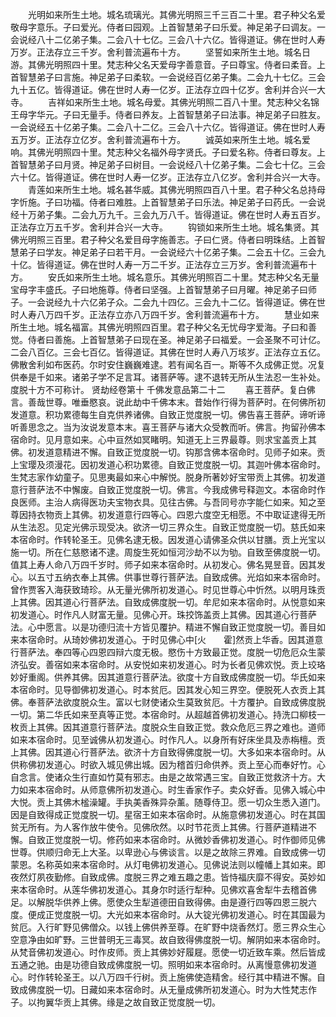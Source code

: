 <!-- { "loadSidebar": true } -->
　　光明如来所生土地。城名琉璃光。其佛光明照三千三百二十里。君子种父名爱敬母字意乐。子曰爱光。侍者曰园观。上首智慧弟子曰乐爱。神足弟子曰调友。一会说经八十二亿弟子集。二会八十七亿。三会八十六亿。皆得道证。佛在世时人寿万岁。正法存立三千岁。舍利普流遍布十方。
　　坚誓如来所生土地。城名日游。其佛光明照四十里。梵志种父名天爱母字善意音。子曰尊宝。侍者曰柔音。上首智慧弟子曰言施。神足弟子曰柔软。一会说经百亿弟子集。二会九十七亿。三会九十五亿。皆得道证。佛在世时人寿一亿岁。正法存立四十亿岁。舍利并合兴一大寺。
　　吉祥如来所生土地。城名母爱。其佛光明照二百八十里。梵志种父名锦王母字华元。子曰无量手。侍者曰养友。上首智慧弟子曰法事。神足弟子曰胜友。一会说经五十亿弟子集。二会八十二亿。三会八十六亿。皆得道证。佛在世时人寿五万岁。正法存立亿岁。舍利普流遍布十方。
　　诚英如来所生土地。城名爱响。其佛光明照四十里。梵志种父名福外母字贤氏。子曰爱名称。侍者曰尊友。上首智慧弟子曰月贤。神足弟子曰树目。一会说经八十亿弟子集。二会七十亿。三会六十亿。皆得道证。佛在世时人寿一亿岁。正法存立八亿岁。舍利并合兴一大寺。
　　青莲如来所生土地。城名甚华威。其佛光明照四百八十里。君子种父名总持母字忻施。子曰功福。侍者曰难胜。上首智慧弟子曰乐法。神足弟子曰药氏。一会说经十万弟子集。二会九万九千。三会九万八千。皆得道证。佛在世时人寿五百岁。正法存立万五千岁。舍利并合兴一大寺。
　　钩锁如来所生土地。城名集贤。其佛光明照三百里。君子种父名爱目母字施善志。子曰仁贤。侍者曰明珠结。上首智慧弟子曰学友。神足弟子曰若干月。一会说经六十亿弟子集。二会五十亿。三会九十亿。皆得道证。佛在世时人寿一万二千岁。正法存立三万岁。舍利普流遍布十方。
　　安氏如来所生土地。城名意乐。其佛光明照百二十里。梵志种父名无量宝母字丰盛氏。子曰地施尊。侍者曰坚强。上首智慧弟子曰月曜。神足弟子曰师子。一会说经九十六亿弟子众。二会九十四亿。三会九十二亿。皆得道证。佛在世时人寿八万四千岁。正法存立亦八万四千岁。舍利普流遍布十方。
　　慧业如来所生土地。城名福富。其佛光明照四百里。君子种父名无忧母字爱海。子曰和善觉。侍者曰善施。上首智慧弟子曰现在圣。神足弟子曰福爱。一会圣聚不可计亿。二会八百亿。三会七百亿。皆得道证。其佛在世时人寿八万垓岁。正法存立五亿。佛散舍利如布医药。尔时安住巍巍难逮。若有闻名百一。斯等不久成佛正觉。况复供奉是千如来。诸弟子学不足言耳。诸菩萨等。逮不退转无所从生法忍一生补处。度脱十方不可称计。
贤劫经卷第十
千佛发意品第二十二
　　喜王菩萨。复白佛言。善哉世尊。唯垂愍哀。说此劫中千佛本末。昔始作行得为菩萨时。在何佛所初发道意。积功累德每生自克供养诸佛。自致正觉度脱一切。佛告喜王菩萨。谛听谛听善思念之。当为汝说发意本末。喜王菩萨与诸大众受教而听。佛言。拘留孙佛本宿命时。见月意如来。心中亘然如冥睹明。知道无上三界最尊。则求宝盖贡上其佛。初发道意精进不懈。自致正觉度脱一切。钩那含佛本宿命时。见师子如来。贡上宝璎及须漫花。因初发道心积功累德。自致正觉度脱一切。其迦叶佛本宿命时。生梵志家作幼童子。见思夷最如来心中解悦。脱身所著妙好宝带贡上其佛。初发道意行菩萨法不中懈废。自致正觉度脱一切。佛言。今我成佛号释迦文。本宿命时作良医师。主治人病得医功夫宝物衣具。见往古佛。与吾同号亦字能仁如来。知之至尊因持衣物贡上其佛。初发道意行四等心。四恩六度空无相愿。不中取证逮得无所从生法忍。见定光佛示现受决。欲济一切三界众生。自致正觉度脱一切。慈氏如来本宿命时。作转轮圣王。见佛名逮无极。因发道心请佛圣众供以甘膳。贡上光宝以施一切。所在仁慈愍诸不逮。周旋生死如恒河沙劫不以为劬。自致至佛度脱一切。值其上寿人命八万四千岁时。师子如来本宿命时。从初发心。佛名晃昱音。因其发心。以五寸五纳衣奉上其佛。供事世尊行菩萨法。自致成佛。光焰如来本宿命时。曾作贾客入海获致琦珍。从无量光佛所初发道心。时见世尊心中忻然。以明月珠贡上其佛。因其道心行菩萨法。自致成佛度脱一切。牟尼如来本宿命时。从悦意如来初发道心。时作凡人财富无量。见佛心开。珠挍饰盖贡上其佛。因其道心行菩萨法。心中愿言。以是功德归流十方皆见覆护。精进不懈自致正觉度脱一切。善目如来本宿命时。从琦妙佛初发道心。于时见佛心中[火　　霍]然贡上华香。因其道意行菩萨法。奉四等心四恩四辩六度无极。愍伤十方致最正觉。度脱一切危厄众生蒙济弘安。善宿如来本宿命时。从安悦如来初发道心。时为长者见佛欢悦。贡上珓珞妙好重阁。供养其佛。因其道意行菩萨法。欲度十方自致成佛度脱一切。华氏如来本宿命时。见导御佛初发道心。时本贫厄。因其发心知三界空。便脱死人衣贡上其佛。奉菩萨法欲度脱众生。富以七财使诸众生莫致贫厄。十方覆护。自致成佛度脱一切。第二华氏如来至真等正觉。本宿命时。从超越首佛初发道心。持洗口柳枝一枚贡上其佛。因其道意行菩萨法。度脱众生自致正觉。救众危厄三界之难也。道师如来本宿命时。见至诚佛从初发道心。时作凡人。以身所有好床坐具及赤栴檀。贡上其佛。因其道心行菩萨法。欲济十方自致得佛度脱一切。大多如来本宿命时。从供称佛初发道心。时欲入城见佛出城。因为稽首归命供养。贡上至心而奉好竹。心自念言。使诸众生行直如竹莫有邪志。由是之故常遇三宝。自致正觉救济十方。大力如来本宿命时。从师意佛所初发道心。时生香家作子。卖众好香。见佛入城心中大悦。贡上其佛木榓澡罐。手执美香殊异杂薰。随尊侍卫。愿一切众生悉入道门。因是自致得成正觉度脱一切。星宿王如来本宿命时。从施意佛初发道心。时在其国贫无所有。为人客作放牛使令。见佛欣然。以时节花贡上其佛。行菩萨道精进不懈。自致正觉度脱一切。修药如来本宿命时。从微妙香佛初发道心。时作御师见佛世尊。供顺归命无上大圣。以卑逊心与佛谈言。以是之故除三界难。自致成佛一切蒙恩。名称英如来本宿命时。从灯电佛初发道心。见佛说法则以幢幡上其如来。即夜然灯夙夜勤修。自致成佛。度脱三界之难五趣之患。皆恃福庆靡不得安。英妙如来本宿命时。从莲华佛初发道心。其身尔时适行犁种。见佛欢喜舍犁牛去稽首佛足。以解脱华供养上佛。愿使众生犁道德田自致得佛。由是遵行四等四恩三脱六度。便成正觉度脱一切。大光如来本宿命时。从大锭光佛初发道心。时在其国最为贫厄。入行旷野见佛僧众。以钱上佛供养至尊。在旷野中烧香然灯。愿三界众生心空意净由如旷野。三世普明无三毒冥。故自致得佛度脱一切。解阴如来本宿命时。从梵音佛初发道心。时作皮师。贡上其佛妙好履屣。愿使一切近致车乘。然后皆成五通之驰。由是功德自致成佛度脱一切。照明如来本宿命时。从离慢意佛初发道心。时作转轮圣王。以八万四千行树。贡上施佛使造精舍。经行其中精进不懈。自致成佛度脱一切。日藏如来本宿命时。从无量成佛所初发道心。时为大性梵志作子。以拘翼华贡上其佛。缘是之故自致正觉度脱一切。
